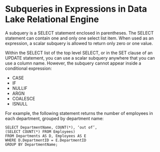 <!-- loioa4f0056984f2101597bb97324e5a479f -->

# Subqueries in Expressions in Data Lake Relational Engine

A subquery is a SELECT statement enclosed in parentheses. The SELECT statement can contain one and only one select list item. When used as an expression, a scalar subquery is allowed to return only zero or one value.



Within the SELECT list of the top level SELECT, or in the SET clause of an UPDATE statement, you can use a scalar subquery anywhere that you can use a column name. However, the subquery cannot appear inside a conditional expression:

-   CASE
-   IF
-   NULLIF
-   ARGN
-   COALESCE
-   ISNULL

For example, the following statement returns the number of employees in each department, grouped by department name:

```
SELECT DepartmentName, COUNT(*), ‘out of’,
(SELECT COUNT(*) FROM Employees)
FROM Departments AS D, Employees AS E
WHERE D.DepartmentID = E.DepartmentID
GROUP BY DepartmentName;
```

